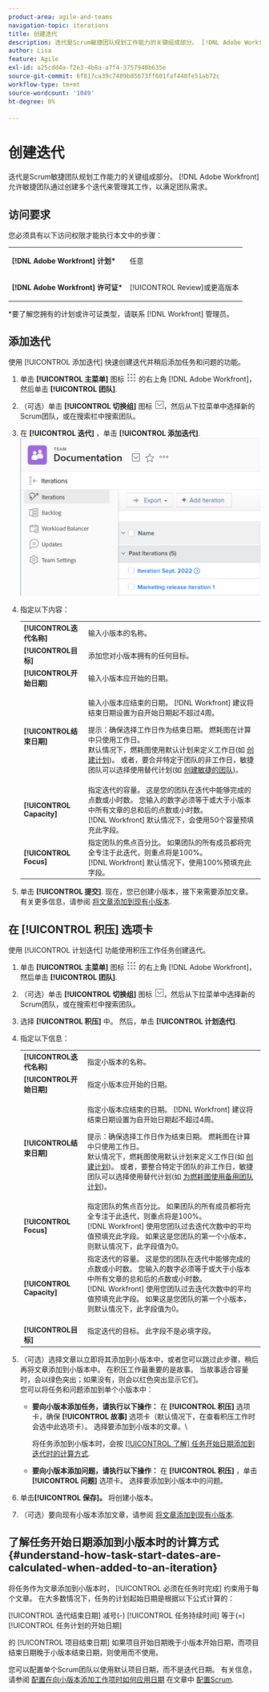 ```yaml
---
product-area: agile-and-teams
navigation-topic: iterations
title: 创建迭代
description: 迭代是Scrum敏捷团队规划工作能力的关键组成部分。 [!DNL Adobe Workfront] 允许敏捷团队通过创建多个迭代来管理其工作，以满足团队需求。
author: Lisa
feature: Agile
exl-id: a25cdd4a-f2e3-4b8a-a7f4-3757940b635e
source-git-commit: 6f817ca39c7489b85673ff601faf440fe51ab72c
workflow-type: tm+mt
source-wordcount: '1049'
ht-degree: 0%

---
```


# 创建迭代

迭代是Scrum敏捷团队规划工作能力的关键组成部分。 [!DNL Adobe Workfront] 允许敏捷团队通过创建多个迭代来管理其工作，以满足团队需求。

## 访问要求

您必须具有以下访问权限才能执行本文中的步骤：

<table style="table-layout:auto"> 
 <col> 
 </col> 
 <col> 
 </col> 
 <tbody> 
  <tr> 
   <td role="rowheader"><strong>[!DNL Adobe Workfront] 计划*</strong></td> 
   <td> <p>任意</p> </td> 
  </tr> 
  <tr> 
   <td role="rowheader"><strong>[!DNL Adobe Workfront] 许可证*</strong></td> 
   <td> <p>[!UICONTROL Review]或更高版本</p> </td> 
  </tr> 
 </tbody> 
</table>

&#42;要了解您拥有的计划或许可证类型，请联系 [!DNL Workfront] 管理员。

## 添加迭代

使用 [!UICONTROL 添加迭代] 快速创建迭代并稍后添加任务和问题的功能。

1. 单击 **[!UICONTROL 主菜单]** 图标 ![](assets/main-menu-icon.png) 的右上角 [!DNL Adobe Workfront]，然后单击 **[!UICONTROL 团队]**.

1. （可选）单击 **[!UICONTROL 切换组]** 图标 ![切换团队图标](assets/switch-team-icon.png)，然后从下拉菜单中选择新的Scrum团队，或在搜索栏中搜索团队。

1. 在 **[!UICONTROL 迭代]** ，单击 **[!UICONTROL 添加迭代]**.\
   ![](assets/add-iteration-adobe-350x275.png)

1. 指定以下内容：

   <table style="table-layout:auto"> 
    <col> 
    <col> 
    <tbody> 
     <tr> 
      <td role="rowheader"><strong>[!UICONTROL迭代名称]</strong></td> 
      <td>输入小版本的名称。</td> 
     </tr> 
     <tr> 
      <td role="rowheader"><strong>[!UICONTROL目标]</strong></td> 
      <td>添加您对小版本拥有的任何目标。</td> 
     </tr> 
     <tr> 
      <td role="rowheader"><strong>[!UICONTROL开始日期]</strong></td> 
      <td>输入小版本应开始的日期。</td> 
     </tr> 
     <tr> 
      <td role="rowheader"><strong>[!UICONTROL结束日期]</strong></td> 
      <td><p>输入小版本应结束的日期。 [!DNL Workfront] 建议将结束日期设置为自开始日期起不超过4周。</p><p>提示：确保选择工作日作为结束日期。 燃耗图在计算中只使用工作日。<br>默认情况下，燃耗图使用默认计划来定义工作日(如 <a href="../../../administration-and-setup/set-up-workfront/configure-timesheets-schedules/create-schedules.md" class="MCXref xref">创建计划</a>)。 或者，要合并特定于团队的非工作日，敏捷团队可以选择使用替代计划(如 <a href="../../../agile/get-started-with-agile-in-workfront/create-an-agile-team.md" class="MCXref xref">创建敏捷的团队</a>)。</p></td> 
     </tr> 
     <tr> 
      <td role="rowheader"><strong>[!UICONTROL Capacity]</strong></td> 
      <td> 指定迭代的容量。 这是您的团队在迭代中能够完成的点数或小时数。 您输入的数字必须等于或大于小版本中所有文章的总和后的点数或小时数。<br>[!DNL Workfront] 默认情况下，会使用50个容量预填充此字段。 </td> 
     </tr> 
     <tr> 
      <td role="rowheader"><strong>[!UICONTROL Focus]</strong></td> 
      <td>指定团队的焦点百分比。 如果团队的所有成员都将完全专注于此迭代，则重点将是100%。<br>[!DNL Workfront] 默认情况下，使用100%预填充此字段。 </td> 
     </tr> 
    </tbody> 
   </table>

1. 单击 **[!UICONTROL 提交]**. 现在，您已创建小版本，接下来需要添加文章。 有关更多信息，请参阅 [将文章添加到现有小版本](../../../agile/use-scrum-in-an-agile-team/iterations/add-stories-to-existing-iteration.md).

## 在 [!UICONTROL 积压] 选项卡

使用 [!UICONTROL 计划迭代] 功能使用积压工作任务创建迭代。

1. 单击 **[!UICONTROL 主菜单]** 图标 ![](assets/main-menu-icon.png) 的右上角 [!DNL Adobe Workfront]，然后单击 **[!UICONTROL 团队]**.

1. （可选）单击 **[!UICONTROL 切换组]** 图标 ![切换团队图标](assets/switch-team-icon.png)，然后从下拉菜单中选择新的Scrum团队，或在搜索栏中搜索团队。

1. 选择 **[!UICONTROL 积压]** 中。 然后，单击 **[!UICONTROL 计划迭代]**.

1. 指定以下信息：

   <table style="table-layout:auto"> 
    <col> 
    <col> 
    <tbody> 
     <tr> 
      <td role="rowheader"><strong>[!UICONTROL迭代名称]</strong></td> 
      <td>指定小版本的名称。</td> 
     </tr> 
     <tr> 
      <td role="rowheader"><strong>[!UICONTROL开始日期]</strong></td> 
      <td> 指定小版本应开始的日期。</td> 
     </tr> 
     <tr> 
      <td role="rowheader"><strong>[!UICONTROL结束日期]</strong> </td> 
      <td><p>指定小版本应结束的日期。 [!DNL Workfront] 建议将结束日期设置为自开始日期起不超过4周。</p><p>提示：确保选择工作日作为结束日期。 燃耗图在计算中只使用工作日。<br>默认情况下，燃耗图使用默认计划来定义工作日(如 <a href="../../../administration-and-setup/set-up-workfront/configure-timesheets-schedules/create-schedules.md" class="MCXref xref">创建计划</a>)。 或者，要整合特定于团队的非工作日，敏捷团队可以选择使用替代计划(如 <a href="../../../agile/use-scrum-in-an-agile-team/burndown/use-alt--team-schedule-burndown-charts.md" class="MCXref xref">为燃耗图使用备用团队计划</a>)。</p></td> 
     </tr> 
     <tr> 
      <td role="rowheader"><strong>[!UICONTROL Focus]</strong></td> 
      <td>指定团队的焦点百分比。 如果团队的所有成员都将完全专注于此迭代，则重点将是100%。<br>[!DNL Workfront] 使用您团队过去迭代次数中的平均值预填充此字段。 如果这是您团队的第一个小版本，则默认情况下，此字段值为0。</td> 
     </tr> 
     <tr> 
      <td role="rowheader"><br><strong>[!UICONTROL Capacity]</strong></td> 
      <td> 指定迭代的容量。 这是您的团队在迭代中能够完成的点数或小时数。 您输入的数字必须等于或大于小版本中所有文章的总和后的点数或小时数。<br>[!DNL Workfront] 使用您团队过去迭代次数中的平均值预填充此字段。 如果这是您团队的第一个小版本，则默认情况下，此字段值为0。</td> 
     </tr> 
     <tr> 
      <td role="rowheader"><br><strong>[!UICONTROL目标]</strong></td> 
      <td> 指定迭代的目标。 此字段不是必填字段。</td> 
     </tr> 
    </tbody> 
   </table>

1. （可选）选择文章以立即将其添加到小版本中，或者您可以跳过此步骤，稍后再将文章添加到小版本中。 在积压工作最重要的是故事。 当故事适合容量时，会以绿色突出；如果没有，则会以红色突出显示它们。\
   您可以将任务和问题添加到单个小版本中：

   * **要向小版本添加任务，请执行以下操作：** 在 **[!UICONTROL 积压]** 选项卡，确保 **[!UICONTROL 故事]** 选项卡（默认情况下，在查看积压工作时会选中此选项卡）。 选择要添加到小版本的文章。\

      将任务添加到小版本时，会按 [[!UICONTROL 了解] 任务开始日期添加到迭代时的计算方式](#understand-how-task-start-dates-are-calculated-when-added-to-an-iteration).

   * **要向小版本添加问题，请执行以下操作：** 在 **[!UICONTROL 积压]** ，单击 **[!UICONTROL 问题]** 选项卡。 选择要添加到小版本中的问题。

1. 单击&#x200B;**[!UICONTROL 保存]。**
将创建小版本。

1. （可选）要向现有小版本添加文章，请参阅 [将文章添加到现有小版本](../../../agile/use-scrum-in-an-agile-team/iterations/add-stories-to-existing-iteration.md).

## 了解任务开始日期添加到小版本时的计算方式 {#understand-how-task-start-dates-are-calculated-when-added-to-an-iteration}

将任务作为文章添加到小版本时， [!UICONTROL 必须在任务时完成] 约束用于每个文章。 在大多数情况下，任务的计划起始日期是根据以下公式计算的：

[!UICONTROL 迭代结束日期] 减号(-) [!UICONTROL 任务持续时间] 等于(=) [!UICONTROL 任务计划的开始日期]

的 [!UICONTROL 项目结束日期] 如果项目开始日期晚于小版本开始日期，而项目结束日期晚于小版本结束日期，则使用而不使用。

您可以配置单个Scrum团队以使用默认项目日期，而不是迭代日期。 有关信息，请参阅 [配置在向小版本添加工作项时如何应用日期](../../../agile/get-started-with-agile-in-workfront/configure-scrum.md#configur5) 在文章中 [配置Scrum](../../../agile/get-started-with-agile-in-workfront/configure-scrum.md).
